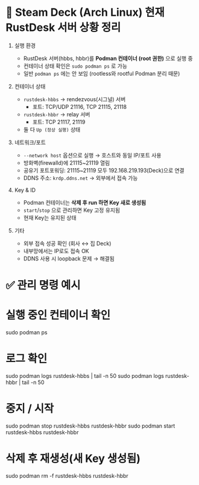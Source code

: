 # 🎯 Steam Deck (Arch Linux) 현재 RustDesk 서버 상황 정리

1. 실행 환경
   - RustDesk 서버(hbbs, hbbr)를 **Podman 컨테이너 (root 권한)** 으로 실행 중
   - 컨테이너 상태 확인은 `sudo podman ps` 로 가능
   - 일반 `podman ps` 에는 안 보임 (rootless와 rootful Podman 분리 때문)

2. 컨테이너 상태
   - `rustdesk-hbbs` → rendezvous(시그널) 서버
     - 포트: TCP/UDP 21116, TCP 21115, 21118
   - `rustdesk-hbbr` → relay 서버
     - 포트: TCP 21117, 21119
   - 둘 다 `Up (정상 실행)` 상태

3. 네트워크/포트
   - `--network host` 옵션으로 실행 → 호스트와 동일 IP/포트 사용
   - 방화벽(firewalld)에 21115~21119 열림
   - 공유기 포트포워딩: 21115~21119 모두 192.168.219.193(Deck)으로 연결
   - DDNS 주소: `krdp.ddns.net` → 외부에서 접속 가능

4. Key & ID
   - Podman 컨테이너는 **삭제 후 run 하면 Key 새로 생성됨**
   - `start`/`stop` 으로 관리하면 Key 고정 유지됨
   - 현재 Key는 유지된 상태

5. 기타
   - 외부 접속 성공 확인 (회사 ↔ 집 Deck)
   - 내부망에서는 IP로도 접속 OK
   - DDNS 사용 시 loopback 문제 → 해결됨

# ✅ 관리 명령 예시
# 실행 중인 컨테이너 확인
sudo podman ps

# 로그 확인
sudo podman logs rustdesk-hbbs | tail -n 50
sudo podman logs rustdesk-hbbr | tail -n 50

# 중지 / 시작
sudo podman stop rustdesk-hbbs rustdesk-hbbr
sudo podman start rustdesk-hbbs rustdesk-hbbr

# 삭제 후 재생성(새 Key 생성됨)
sudo podman rm -f rustdesk-hbbs rustdesk-hbbr
